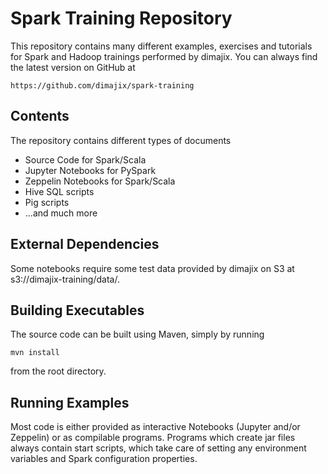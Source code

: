 # Spark Training Repository

This repository contains many different examples, exercises and tutorials for Spark and Hadoop trainings performed
by dimajix. You can always find the latest version on GitHub at

    https://github.com/dimajix/spark-training


## Contents

The repository contains different types of documents
* Source Code for Spark/Scala
* Jupyter Notebooks for PySpark
* Zeppelin Notebooks for Spark/Scala
* Hive SQL scripts
* Pig scripts
* ...and much more


## External Dependencies

Some notebooks require some test data provided by dimajix on S3 at s3://dimajix-training/data/.


## Building Executables

The source code can be built using Maven, simply by running

    mvn install

from the root directory.


## Running Examples

Most code is either provided as interactive Notebooks (Jupyter and/or Zeppelin) or as compilable programs. Programs
which create jar files always contain start scripts, which take care of setting any environment variables and Spark
configuration properties.